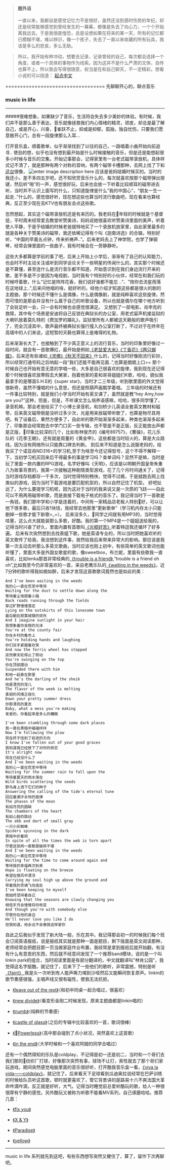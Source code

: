 


>#### 题外话
>一直以来，我都自是感觉记忆力不是很好，虽然还没到感时伤势的年纪，却还是经常能够感觉到曾经发生的一幕幕，都像是失去了向心力，一个个开始离我远去。于是我很是惶恐，总是设想如果在将来的某一天，所有的记忆都已模糊不堪，难以辨识，像一个孩子，失去了一直以来收藏的所有玩具，我该是多么的悲哀，多么无助。

>所以，我开始有种冲动，想要去记录，记录曾经的自己，每次都会选择一个角度，或者一个具体的事物作为线索。因为这并不是什么严肃的文体，自传也算不上，所以我会写得很随意，权当是在和自己聊天，不一定精彩。想看小说的可以绕道： [起点中文](http://www.qidian.com/Default.aspx)
 
==================================
 先聊聊开心的，聊点音乐
 
### <i class="icon-music"></i> music in life
----
#####很难想象，如果缺少了音乐，生活将会失去多少美妙的体验。有时候，我们并不是那么善于表达，音乐就像拯救我们内心情绪的精灵，顽皮，却总是最了解自己，或是开心，兴奋，雀跃不止，抑或是抑郁，孤独，独自忧伤，只要我们愿意敞开心门，总有一段旋律那么入耳...

打开音乐盒，顺着歌单，似乎渐渐找到了以往的自己，一路唱着小曲开始向前追寻..
使劲的想，似乎也没有想到最开始是什么时候接触的音乐，但是还是能想起很多小时候与音乐的交集。开始记事那会，记得家里有一台老式磁带录放机，具体样式记不清了，就是那种有两个对称的音响，有两个磁带卡槽那种，去网上找了下和[这台](http://pic5.997788.com/pic_search/00/22/71/00/se22710089.jpg)很像，
![enter image description here](http://pic5.997788.com/pic_search/00/22/71/00/se22710089.jpg)
应该是爸妈结婚时候买的。当时的我还小，差不多四五岁吧，还不知欣赏音乐什么的，每次就喜欢按那个磁带弹出按键，然后听“啪”的一声，感觉很好玩，后来也会放一下听着比较顺耳的磁带进去听，当时并不认识上面写的什么，只知道旋律是什么“我的中国心”，“朋友一生一起走..”什么的，感觉很好听，现在想这些也算当时流行歌曲吧，现在看来也算经典，反正至少现在去KTV也有朋友会点这些歌。

忽然想起，其实这个磁带录放机还是有来历的。我老妈在年轻的时候就是个基督徒，平时周末经常爱去教堂听赞美诗，妈妈说她很喜欢听赞美诗里面的美声，听着使人平静，于是乎结婚的时候老爸就特地买了一个录放机放家里，自此家里最多的就是各种关于赞美诗的磁带，我还依稀记得有个叫《迦南诗选》的合辑，特别好听，“中国的早晨五点钟，传来祈祷声..”。后来老妈去上了神学院，也学了弹钢琴，经常会弹里面的一些曲子，我有时候会在一旁静静听。

这些大多都算是学前的事了吧，后来上开始上小学后，渐渐有了自己的认知能力，也会时不时主动关注或听到同学谈论关于一些明星的传闻什么的，其实那个时候还是不算懂，甚至连什么是流行音乐都不知道，开始意识到在我们身边流行开来的歌，差不多是不少是因为电视剧，当时我有个特别好的小伙伴，经常在和我们玩的时候哼着歌，什么“记忆是阵阵花香，我们说好谁都不能忘 ..”、"陪你去流星雨落在这地球上..",后来问他唱的啥，挺好听的，经他介绍才知道这些都是很火的剧的主题曲，那个时候还不懂什么是偶像，什么是偶像剧，就是纯粹喜欢这些旋律。然而可惜的是那会并没有什么属于自己的听歌设备，所以也就是偶尔在哪个地方听到了会驻足听一会，只一会有时候也会感觉很满足。
又想到了一部电影，肖申克的救赎，其中有个场景是安迪将自己反锁在典狱长的办公室，用老式留声机接监狱的大喇叭放着莫扎特的《费加罗的婚礼》，监狱里所有人都被这天籁般的歌声吸引了，完全沉浸其中，歌声最终被典狱长强行撞入办公室打断了，不过对于在终年在高墙中的人们来说，这短暂的天籁也算得上是难得的礼物。

后来渐渐长大了，也接触到了不少真正意义上的流行音乐，当时的印象里好像过一段时间，就会有一首歌爆红，最开始是例如[《老鼠爱大米》](http://music.163.com/#/m/song?id=5265523)[《丁香花》](http://music.163.com/#/m/song?id=151985)[《两只蝴蝶》](http://music.163.com/#/m/song?id=140140)，后来还有些诸如[《求佛》](http://music.163.com/#/m/song?id=5254813)[《秋天不回来》](http://music.163.com/#/m/song?id=163123)什么的，记得当时好像刚流行彩铃，所以经常打通号码之后响起一段“我们还能不能再见面..”,也算是朗朗上口==
那个时候自己也开始有意无意的学唱一些，大多是自己很喜欢的旋律，我到现在还记得那个时候很喜欢放寒假去大舅家，抱着他家的麦和哥哥姐姐们K歌，哈哈，貌似我最拿手的是哪首S.H.E的《super star》，当时才二三年级，听到歌里面的外文觉得很新奇，虽然不懂唱的什么意思，但还是照葫芦画瓢学着唱。
三年级的时候还有一件事比较特别，就是我们小学当时开始有英文课了，虽然就是教“hey Amy,how are you?”这种，但是，但是，不听课文怎么培养语感嘛，哈哈，很多同学懂了，录音机嘛。那会老爸给买了个小博士录音机，和剑桥少儿英语全套英文教材和磁带，后来英文磁带倒是没听过多少次，光是用来放磁带听歌了，也算是物尽其用吧。有了设备后，果然方便多了，自此听的歌开始渐渐多起来，种类也渐渐多起来了，印象那会经常跑去中学门口买一些专辑，也不管是不是正版，反正能放出声都是正版，印象比较深的几个，比如有林俊杰的《编号89757》，《曹操》，花儿乐队的《花季王朝》，还有就是周董的《黄金甲》，这些都是当时较火的，算是大众路线，因为没有网络所以只能靠口碑去判断。
到后来不知道是怎么说服老妈的，给我买了个诺亚舟ND316+的学习机,至于为啥至今还记得型号，这个不得不解释一下，当初学习机买回来后干得最多的事是学习吗？查单词吗？显然不是嘛，当时是玩了里面一款内置的RPG游戏，名字好像叫《天明》，应该是以明朝开国皇帝朱重八为故事背景的，我第一次接触这种剧情类型游戏，花了几个月时间通关了，记得当时游戏存档都存一千多次，当时觉得特别畅快，觉得不过瘾，于是就跑去网上找类似的游戏，因为当时下载游戏是要匹配机型的，所以自然记住了机型。
好吧扯远了，为什么要提学习机呢，因为这对于当时的我来说又是一次质的飞跃——自此可以不用再用磁带听歌，而是直接下载电子格式的音乐了。我记得当时下一首歌是一角钱，我们那中学和小学是连着的，中间有一家精品店老板人特别好，可以让他下很多歌，最后只收1块钱，我经常去他那里“更新歌单”（学习机内存太小只能删掉一些歌才能下新歌=_=）。
后来没多久，同学之间就有用MP3的，当时觉得哇塞，这么点大就能装那么多歌，好酷。我的第一个MP4是一个姐姐送给我的，记得当时兴奋了好久，里面内置有首歌叫[《光棍好苦》](http://music.163.com/#/m/song?id=149101)听着特逗我还循环了好多遍。
后来有次突然想到去找表姐下歌，她是英语专业的，所以当时把她喜欢听的英文歌传了给我，我没想到这件事，居然给我后来带来异常大的影响。那应该是我第一次主动去听那么多英文歌曲，当时应该也刚上初中，有些简单的英文歌词也能听懂了，里面大多是外国女歌星的歌，像sweetbox，布兰妮，里面有些歌我一直喜欢，比如lenka那首非常经典的[《trouble is a friend》](http://music.163.com/#/m/song?id=16607987),“trouble is a friend oh oh”,比如我至今仍非常喜欢的一首，来自老鹰乐队的[《waiting in the weeds》](http://music.163.com/#/m/song?id=17678527)，近7分钟的歌听得我如痴如醉，后来才发现这首歌歌词竟然也是如此的美：

    And I've been waiting in the weeds
    我的心一直在荒芜中等待
    Waiting for the dust to settle down along the
    等待着尘埃顺着小路
    Back roads running through the fields
    穿过旷野慢慢落定
    Lying on the outskirts of this lonesome town
    最后躺在寂寞城镇的郊外
    And I imagine sunlight in your hair
    我想象着你发梢的光泽
    You're at the county fair
    你在乡村的集市上
    You're holding hands and laughing
    你们双手紧握着欢笑
    And now the ferris wheel has stopped
    突然摩天轮停止了转动
    You're swinging on the top
    你在顶部摆动
    Suspended there with him
    和他一起悬在那里
    And he's the darling of the sheik
    他是漂亮的宠儿
    The flavor of the week is melting
    柔弱的风情正熔化
    Down your pretty summer dress
    你那漂亮的夏衣
    Baby, what a mess you're making
    亲爱的，你看起来是多么的糟糕
     
    I've been stumbling through some dark places
    我一直在黑暗中磕磕绊绊
    Now I'm following the plow
    现在终于找到了前进的方向
    I know I've fallen out of your good graces
    我知道我已经放下了对你的依恋
    It's alright now
    现在已经没什么了
    And I've been waiting in the weeds
    我的心一直在荒芜中等待
    Waiting for the summer rain to fall upon the
    等待着夏天的雨水落在
    Wild birds scattering the seeds
    野鸟身上洒下它们的种子
    Answering the calling of the tide's eternal tune
    回应着潮汐永恒的旋律
    The phases of the moon
    有如月亮的圆缺
    The chambers of the heart
    有如心脏的跳动
    The ebb and dart of small gray
    一只小灰蜘蛛
    Spiders spinning in the dark
    黑暗中织着网
    In spite of all the times the web is torn apart
    尽管这张网一直都是破碎不堪
    And I've been waiting in the weeds
    我的心一直在荒芜中等待
    Waiting for the time to come around again and
    等待我的幸福再次到来
    Hope is floating on the breeze
    希望在微风中漂浮
    Carrying my soul high up above the ground and
    带着我的灵魂飞向高处
    I've been keeping to myself
    我始终坚持着自己
    Knowing that the seasons are slowly changing you
    相信岁月会慢慢将你改变
    And though you're with somebody else
    尽管你在他的身边
    He'll never love you like I do
    但我知道，他永远不会像我这样爱你

自此之后我似乎发现了新大陆一般，乐在其中。我记得那会初一的时候我们每个班会订阅英语报纸，说是报纸其实就是那种一面是题目，剩下版面是英文阅读那种，老师经常会把题目那一页当做家庭作业布置，我经常是拿到报纸后就开始翻，有没有什么有意思的东西，然后就不经意间发现了一个推荐band模块，说的是一个叫linkin park的组合，当时阅读里面是有部分翻译的，中文就翻译叫"林肯公园"，我觉得这名字挺酷，就记住了，后来下了一些他们的歌听，非常震撼，特别是听[《faint》](http://music.163.com/#/m/song?id=4153386),我是头一次听到有人能声嘶力竭到沙哑然后又能瞬间恢复原声。linkin的歌节奏感很强，主唱声线又很有磁性，使我无法抗拒。

- [《leave out of the rest》](http://music.163.com/#/m/song?id=16686600)（和初中同桌一起合唱过，很喜欢）

- [《new divide》](http://music.163.com/#/m/song?id=16686610)（看变形金刚二时候发现，原来主题曲都是linkin唱的）

- [《numb》](http://music.163.com/#/m/song?id=4153366)（纯粹的节奏感）

- [《castle of glass》](http://music.163.com/#/m/song?id=4151858)（之后的专辑中比较喜欢的一首，歌词很棒）

- [《Powerless》](http://music.163.com/#/m/song?id=4151883)（高中那会碰到了点小状况，突然喜欢上这首歌）

- [《in the end》](http://music.163.com/#/m/song?id=4153632)（大学时候和一个喜欢阿姆的同学合唱过）

还有一个偶然得知的乐队是coldplay，不记得是初一还是初二，当时和一个哥们去我们那的纺织厂打球，好像那次突然有事，球场不让打，索性就去了那个哥们家玩游戏，期间突然感觉电脑里面的音乐很好听，打开酷我音乐盒一看，[《viva la vida——coldplay》](http://music.163.com/#/m/song?id=3986017)，就记住了。后来看天下足球看到瓜迪奥拉说经常在巴萨训练的时候给队员听这首歌，顿时就更喜欢了，管它背景讲的是路易十六不爽法国大革命咋滴咋滴，反正就是好听，大气。记得当时睡觉前总爱听酷玩的歌，给人一种很很厚有宁静的感觉。另外酷玩又被称为听歌不能看MV系列，自己琢磨哈哈。推荐几首：

- [《fix you》](http://music.163.com/#/m/song?id=3986326)

- [《X & Y》](http://music.163.com/#/m/song?id=22447804)

- [《Paradise》](http://music.163.com/#/m/song?id=17177380)

- [《yellow》](http://music.163.com/#/m/song?id=17177324)

-------

<i class="icon-music"></i>music in life 系列就先到这吧，有些东西想写突然又梗住了，算了，留作下次再聊吧。
















